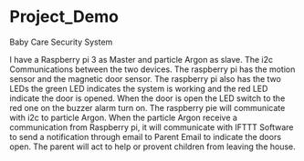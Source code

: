 # Project_Demo
Baby Care Security System

I have a Raspberry pi 3 as Master and particle Argon as slave.
The i2c Communications between the two devices.
The raspberry pi has the motion sensor and the magnetic door sensor.
The raspberry pi also has the two LEDs the green LED indicates the system is working and the red LED indicate the door is 
opened. 
When the door is open the LED switch to the red one on the buzzer alarm turn on.
The raspberry pie will communicate with i2c to particle Argon.
When the particle Argon receive a communication from Raspberry pi, it will communicate with IFTTT Software to send a notification through email
to Parent Email to indicate the doors open.
The parent will act to help or provent children from leaving the house. 

